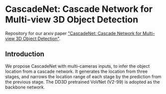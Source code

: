 # CascadeNet: Cascade Network for Multi-view 3D Object Detection

Repository for our arxiv paper ["CascadeNet: Cascade Network for Multi-view 3D Object Detection"](xxx).

## Introduction
We propose CascadeNet with multi-cameras inputs, to infer the object location from a cascade network. It generates the location from three stages, and narrows the location range of each stage by the prediction from the previous stage. The DD3D pretrained VoVNet (V2-99) is adopted as the backbone network. 


